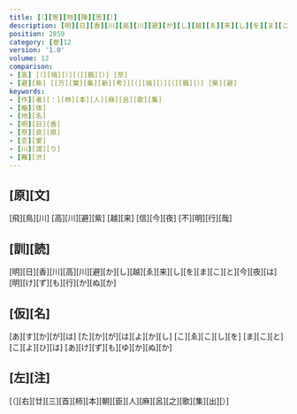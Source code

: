 ```yaml
---
title: [（][寄][物][陳][思][）]
description: [明][日][香][川][高][川][避][か][し][越][ゑ][来][し][を][ま][こ][と][今][夜][は][明][け][ず][も][行][か][ぬ][か]
position: 2859
category: [巻]12
version: '1.0'
volume: 12
comparison:
- [高] [（][塙][）][（][楓][）] [奈]
- [避][紫] [[万][葉][集][新][考]][（][塙][）][（][楓][）] [柴][避]
keywords:
- [作][者][：][柿][本][人][麻][呂][歌][集]
- [略][体]
- [地][名]
- [明][日][香]
- [奈][良][県]
- [恋][愛]
- [川][渡][り]
- [難][渋]
---
```


## [原][文]

[飛][鳥][川] [高][川][避][紫] [越][来] [信][今][夜] [不][明][行][哉]

## [訓][読]

[明][日][香][川][高][川][避][か][し][越][ゑ][来][し][を][ま][こ][と][今][夜][は][明][け][ず][も][行][か][ぬ][か]

## [仮][名]

[あ][す][か][が][は] [た][か][が][は][よ][か][し] [こ][ゑ][こ][し][を] [ま][こ][と][こ][よ][ひ][は] [あ][け][ず][も][ゆ][か][ぬ][か]

## [左][注]

[（][右][廿][三][首][柿][本][朝][臣][人][麻][呂][之][歌][集][出][）]
